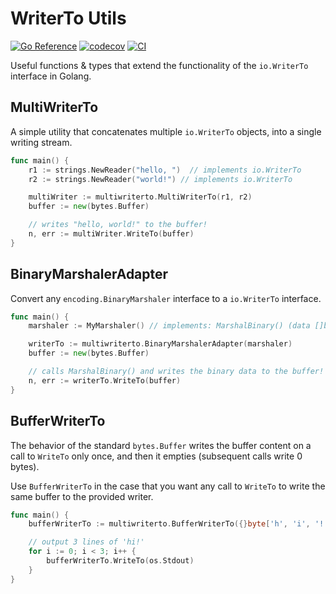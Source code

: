 # WriterTo Utils

[![Go Reference](https://pkg.go.dev/badge/github.com/RealA10N/writer-to-utils.svg)](https://pkg.go.dev/github.com/RealA10N/writer-to-utils)
[![codecov](https://codecov.io/gh/RealA10N/writer-to-utils/graph/badge.svg?token=SDfCQpOpHn)](https://codecov.io/gh/RealA10N/writer-to-utils)
[![CI](https://github.com/RealA10N/writer-to-utils/actions/workflows/ci.yml/badge.svg)](https://github.com/RealA10N/writer-to-utils/actions/workflows/ci.yml)

Useful functions & types that extend the functionality of the `io.WriterTo` interface in Golang.

## MultiWriterTo

A simple utility that concatenates multiple `io.WriterTo` objects, into a single
writing stream.

```go
func main() {
    r1 := strings.NewReader("hello, ")  // implements io.WriterTo
    r2 := strings.NewReader("world!") // implements io.WriterTo

    multiWriter := multiwriterto.MultiWriterTo(r1, r2)
    buffer := new(bytes.Buffer)

    // writes "hello, world!" to the buffer!
    n, err := multiWriter.WriteTo(buffer)
}
```

## BinaryMarshalerAdapter

Convert any `encoding.BinaryMarshaler` interface to a `io.WriterTo` interface.

```go
func main() {
    marshaler := MyMarshaler() // implements: MarshalBinary() (data []byte, err error)

    writerTo := multiwriterto.BinaryMarshalerAdapter(marshaler)
    buffer := new(bytes.Buffer)

    // calls MarshalBinary() and writes the binary data to the buffer!
    n, err := writerTo.WriteTo(buffer)
}
```

## BufferWriterTo

The behavior of the standard `bytes.Buffer` writes the buffer content on a call
to `WriteTo` only once, and then it empties (subsequent calls write 0 bytes).

Use `BufferWriterTo` in the case that you want any call to `WriteTo` to write
the same buffer to the provided writer.

```go
func main() {
    bufferWriterTo := multiwriterto.BufferWriterTo({}byte['h', 'i', '!', '\n'])

    // output 3 lines of 'hi!'
    for i := 0; i < 3; i++ {
    	bufferWriterTo.WriteTo(os.Stdout)
    }
}
```
